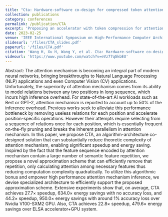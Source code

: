 ```yaml
---
title: "Cta: Hardware-software co-design for compressed token attention mechanism"
collection: publications
category: conferences
permalink: /publication/CTA
excerpt: 'Proposing an accelerator with token compression for attention encoding'
date: 2023-02-25
venue: 'IEEE International Symposium on High-Performance Computer Architecture (HPCA)'
slidesurl: '/files/CTA_slides.pdf'
paperurl: '/files/CTA.pdf'
citation: 'Wang H, Xu H, Wang Y, et al. Cta: Hardware-software co-design for compressed token attention mechanism[C]//2023 IEEE International Symposium on High-Performance Computer Architecture (HPCA). IEEE, 2023: 429-441.'
videourl: 'https://www.youtube.com/watch?v=eVz77qGkbEU'
---
```

Abstract:
The attention mechanism is becoming an integral part of modern neural networks, bringing breakthroughs to Natural Language Processing (NLP) applications and even Computer Vision (CV) applications. Unfortunately, the superiority of attention mechanism comes from its ability to model relations between any two positions in long sequence, which incurs high inference overhead. For state-of-the-art AI workloads such as Bert or GPT-2, attention mechanism is reported to account up to 50% of the inference overhead. Previous works seek to alleviate this performance bottleneck by removing useless relations for each position and accelerate position-specific operations. However their attempts require selecting from a sequence of relations once for each position, which is essentially frequent on-the-fly pruning and breaks the inherent parallelism in attention mechanism. In this paper, we propose CTA, an algorithm-architecture co-designed solution that can substantially reduce theoretic complexity of attention mechanism, enabling significant speedup and energy saving. Inspired by the fact that the feature sequence encoded by attention mechanism contain a large number of semantic feature repetition, we propose a novel approximation scheme that can efficiently remove that repetition, only calculating attention among necessary features thus reducing computation complexity quadratically. To utilize this algorithmic bonus and empower high performance attention mechanism inference, we devise specialized architecture to efficiently support the proposed approximation scheme. Extensive experiments show that, on average, CTA achieves 27.7× speedup, 634.0× energy savings with no accuracy loss, and 44.2× speedup, 950.0× energy savings with around 1% accuracy loss over Nvidia V100-SXM2 GPU. Also, CTA achieves 22.8× speedup, 479.6× energy savings over ELSA accelerator+GPU system.